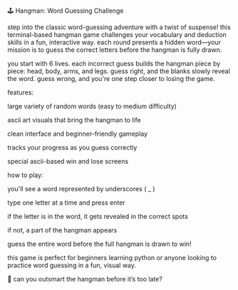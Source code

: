 🕹️ Hangman: Word Guessing Challenge

step into the classic word-guessing adventure with a twist of suspense! this terminal-based hangman game challenges your vocabulary and deduction skills in a fun, interactive way. each round presents a hidden word—your mission is to guess the correct letters before the hangman is fully drawn.

you start with 6 lives. each incorrect guess builds the hangman piece by piece: head, body, arms, and legs. guess right, and the blanks slowly reveal the word. guess wrong, and you're one step closer to losing the game.

features:

large variety of random words (easy to medium difficulty)

ascii art visuals that bring the hangman to life

clean interface and beginner-friendly gameplay

tracks your progress as you guess correctly

special ascii-based win and lose screens

how to play:

you'll see a word represented by underscores ( _ )

type one letter at a time and press enter

if the letter is in the word, it gets revealed in the correct spots

if not, a part of the hangman appears

guess the entire word before the full hangman is drawn to win!

this game is perfect for beginners learning python or anyone looking to practice word guessing in a fun, visual way.

🎯 can you outsmart the hangman before it’s too late?
